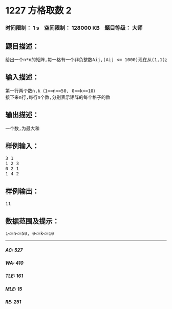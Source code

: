 # 1227 方格取数 2   
### 时间限制： 1 s&nbsp;&nbsp;&nbsp;&nbsp;空间限制： 128000 KB&nbsp;&nbsp;&nbsp;&nbsp;题目等级： 大师  
## 题目描述：  

<pre>
给出一个n*n的矩阵,每一格有一个非负整数Aij,(Aij <= 1000)现在从(1,1)出发,可以往右或者往下走,最后到达(n,n),每达到一格,把该格子的数取出来,该格子的数就变成0,这样一共走K次,现在要求K次所达到的方格的数的和最大
</pre>
  
  
## 输入描述：  

<pre>
第一行两个数n,k（1<=n<=50, 0<=k<=10）
接下来n行,每行n个数,分别表示矩阵的每个格子的数
</pre>
  
  
## 输出描述：  

<pre>
一个数,为最大和
</pre>
  
  
## 样例输入：  

<pre>
3 1
1 2 3
0 2 1
1 4 2
</pre>
  
  
## 样例输出：  

<pre>
11
</pre>
  
  
## 数据范围及提示：  

<pre>
1<=n<=50, 0<=k<=10
</pre>
  
  
***  

##### AC: 527  
##### WA: 410  
##### TLE: 161  
##### MLE: 15  
##### RE: 251  
